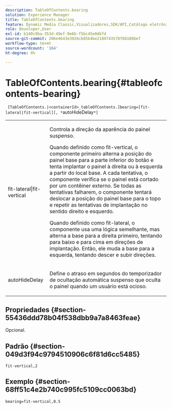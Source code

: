 ```yaml
---
description: TableOfContents.bearing
solution: Experience Manager
title: TableOfContents.bearing
feature: Dynamic Media Classic,Visualizadores,SDK/API,Catálogo eletrônico
role: Developer,User
exl-id: b140c9ba-353d-49ef-9e6b-f5bc45e0dbfd
source-git-commit: 206e4643e3926cb85b4be2189743578f88180be7
workflow-type: tm+mt
source-wordcount: '164'
ht-degree: 0%

---
```


# TableOfContents.bearing{#tableofcontents-bearing}

` [TableOfContents.|<containerId>_tableOfContents.]bearing=[fit-lateral|fit-vertical][, *`autoHideDelay`*]`

<table id="table_5151E6EA076C4AAD8D952A09E1F17C44"> 
 <tbody> 
  <tr> 
   <td> <p> <span class="codeph"> fit-lateral|fit-vertical</span> </p> </td> 
   <td> <p> Controla a direção da aparência do painel suspenso. </p> <p>Quando definido como <span class="codeph"> fit-vertical</span>, o componente primeiro alterna a posição do painel base para a parte inferior do botão e tenta implantar o painel à direita ou à esquerda a partir do local base. A cada tentativa, o componente verifica se o painel está cortado por um contêiner externo. Se todas as tentativas falharem, o componente tentará deslocar a posição do painel base para o topo e repetir as tentativas de implantação no sentido direito e esquerdo. </p> <p>Quando definido como <span class="codeph"> fit-lateral</span>, o componente usa uma lógica semelhante, mas alterna a base para a direita primeiro, tentando para baixo e para cima em direções de implantação. Então, ele muda a base para a esquerda, tentando descer e subir direções. </p> </td> 
  </tr> 
  <tr> 
   <td> <p> <span class="codeph"><span class="varname"> autoHideDelay</span></span> </p> </td> 
   <td> <p> Define o atraso em segundos do temporizador de ocultação automática suspenso que oculta o painel quando um usuário está ocioso. </p> </td> 
  </tr> 
 </tbody> 
</table>

## Propriedades {#section-55436ddd78b04f538dbb9a7a8463feae}

Opcional.

## Padrão {#section-049d3f94c9794510906c6f81d6cc5485}

`fit-vertical,2`

## Exemplo {#section-68ff51c4e2b740c995fc5109cc0063bd}

`bearing=fit-vertical,0.5`
